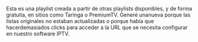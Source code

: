 Esta es una playlist creada a partir de otras playlists disponibles, y de forma gratuita, en sitios como Taringa o PremiumTV.
Generé unanueva porque las listas originales no estaban actualizadas o porque había que hacerdemasiados clicks para acceder a la URL que se necesita configurar en nuestro software IPTV.


